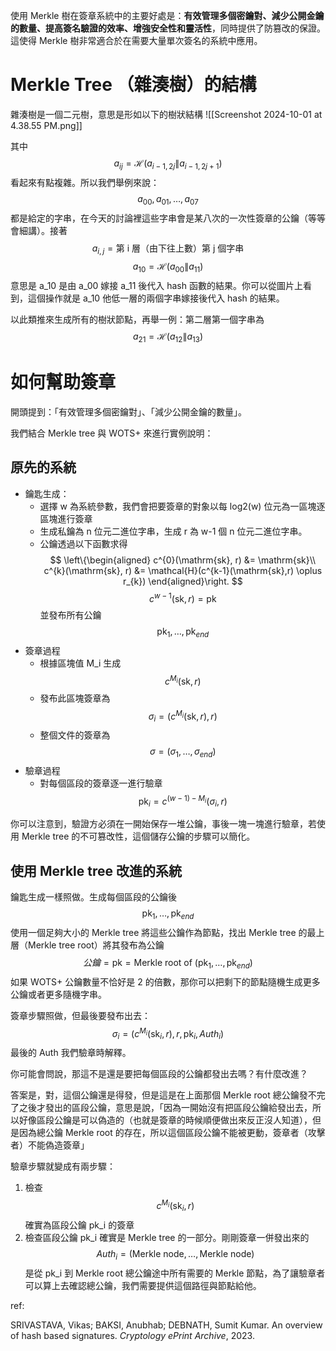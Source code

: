 
使用 Merkle 樹在簽章系統中的主要好處是：**有效管理多個密鑰對、減少公開金鑰的數量、提高簽名驗證的效率、增強安全性和靈活性**，同時提供了防篡改的保證。這使得 Merkle 樹非常適合於在需要大量單次簽名的系統中應用。

# Merkle Tree （雜湊樹）的結構

雜湊樹是一個二元樹，意思是形如以下的樹狀結構
![[Screenshot 2024-10-01 at 4.38.55 PM.png]]

其中
$$
a_{ij} = \mathcal{H}(a_{i-1,2j}\| a_{i-1,2j+1})
$$
看起來有點複雜。所以我們舉例來說：
$$
a_{00} ,a_{01},\dots,a_{07}
$$
都是給定的字串，在今天的討論裡這些字串會是某八次的一次性簽章的公鑰（等等會細講）。接著
$$
a_{i,j} = \text{第 i 層（由下往上數）第 j 個字串} 
$$
$$
a_{10} = \mathcal{H}(a_{00}\|a_{11})
$$
意思是 a_10 是由 a_00 嫁接 a_11 後代入 hash 函數的結果。你可以從圖片上看到，這個操作就是 a_10 他低一層的兩個字串嫁接後代入 hash 的結果。

以此類推來生成所有的樹狀節點，再舉一例：第二層第一個字串為
$$
a_{21} = \mathcal{H}(a_{12}\|a_{13})
$$
# 如何幫助簽章
開頭提到：「有效管理多個密鑰對」、「減少公開金鑰的數量」。

我們結合 Merkle tree 與 WOTS+ 來進行實例說明：

## 原先的系統
- 鑰匙生成：
	- 選擇 w 為系統參數，我們會把要簽章的對象以每 log2(w) 位元為一區塊逐區塊進行簽章
	- 生成私鑰為 n 位元二進位字串，生成 r 為 w-1 個 n 位元二進位字串。
	- 公鑰透過以下函數求得
$$
\left\{\begin{aligned}
c^{0}(\mathrm{sk}, r) &= \mathrm{sk}\\
c^{k}(\mathrm{sk}, r) &= \mathcal{H}(c^{k-1}(\mathrm{sk},r) \oplus r_{k})
\end{aligned}\right.
$$
$$
c^{w-1}(\mathrm{sk},r) = \mathrm{pk}
$$
並發布所有公鑰
$$
\mathrm{pk}_{1},\dots,\mathrm{pk}_{end}
$$
- 簽章過程
	- 根據區塊值 M_i 生成
$$
c^{M_{i}}(\mathrm{sk},r)
$$
	- 發布此區塊簽章為
$$
\sigma_{i} = (c^{M_{i}}(\mathrm{sk},r), r)
$$
	- 整個文件的簽章為
$$
\sigma = (\sigma_{1},\dots,\sigma_{end})
$$
- 驗章過程
	- 對每個區段的簽章逐一進行驗章
$$
\mathrm{pk}_{i}= c^{(w-1)-M_{i}}(\sigma_{i},r)
$$

你可以注意到，驗證方必須在一開始保存一堆公鑰，事後一塊一塊進行驗章，若使用 Merkle tree 的不可篡改性，這個儲存公鑰的步驟可以簡化。

## 使用 Merkle tree 改進的系統

鑰匙生成一樣照做。生成每個區段的公鑰後
$$
\mathrm{pk}_{1},\dots,\mathrm{pk}_{end}
$$
使用一個足夠大小的 Merkle tree 將這些公鑰作為節點，找出 Merkle tree 的最上層（Merkle tree root）將其發布為公鑰
$$
公鑰  = \mathrm{pk} = \mathrm{Merkle\  root\ of\ }(\mathrm{pk}_{1},\dots,\mathrm{pk}_{end})
$$
如果 WOTS+ 公鑰數量不恰好是 2 的倍數，那你可以把剩下的節點隨機生成更多公鑰或者更多隨機字串。

簽章步驟照做，但最後要發布出去：
$$
\sigma_{i} = (c^{M_{i}}(\mathrm{sk}_{i},r), r, \mathrm{pk}_{i}, Auth_{i})
$$
最後的 Auth 我們驗章時解釋。

你可能會問說，那這不是還是要把每個區段的公鑰都發出去嗎？有什麼改進？

答案是，對，這個公鑰還是得發，但是這是在上面那個 Merkle root 總公鑰發不完了之後才發出的區段公鑰，意思是說，「因為一開始沒有把區段公鑰給發出去，所以好像區段公鑰是可以偽造的（也就是簽章的時候順便做出來反正沒人知道），但是因為總公鑰 Merkle root 的存在，所以這個區段公鑰不能被更動，簽章者（攻擊者）不能偽造簽章」

驗章步驟就變成有兩步驟：
1. 檢查
$$
c^{M_{i}}(\mathrm{sk}_{i},r) 
$$
確實為區段公鑰 pk_i 的簽章
2. 檢查區段公鑰 pk_i 確實是 Merkle tree 的一部分。剛剛簽章一併發出來的
$$
Auth_{i} = (\text{Merkle node},\dots,\text{Merkle node})
$$
是從 pk_i 到 Merkle root 總公鑰途中所有需要的 Merkle 節點，為了讓驗章者可以算上去確認總公鑰，我們需要提供這個路徑與節點給他。


ref:

SRIVASTAVA, Vikas; BAKSI, Anubhab; DEBNATH, Sumit Kumar. An overview of hash based signatures. _Cryptology ePrint Archive_, 2023.
